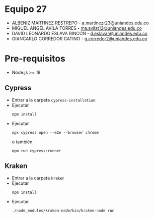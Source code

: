 # Equipo 27

- ALBENIZ MARTINEZ RESTREPO - a.martinezr23@uniandes.edu.co
- MIGUEL ANGEL AVILA TORRES - ma.avilat12@uniandes.edu.co
- DAVID LEONARDO ESLAVA RINCON - d.eslavar@uniandes.edu.co
- GIANCARLO CORREDOR CATINO - g.corredor2@uniandes.edu.co

# Pre-requisitos
- Node.js >= 18

## Cypress

- Entrar a la carpeta `cypress-installation`
- Ejecutar
    ```shell
    npm install
    ```
- Ejecutar
    ```shell
    npx cypress open --e2e --browser chrome
    ```
    o también
    ```shell
    npm run cypress:runner
    ```

## Kraken

- Entrar a la carpeta `kraken`
- Ejecutar
    ```shell
    npm install
    ```
- Ejecutar 
    ```shell
    ./node_modules/kraken-node/bin/kraken-node run
    ```


